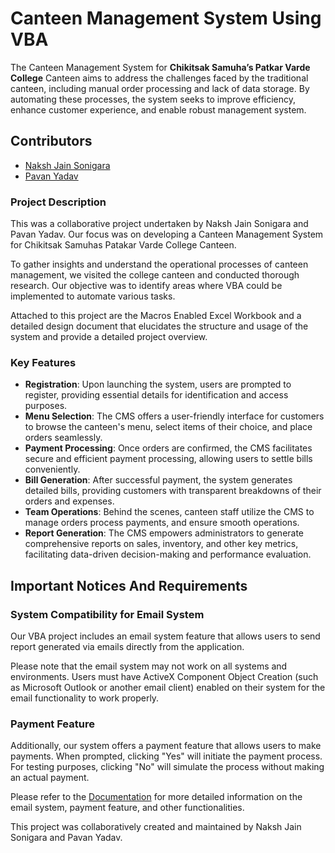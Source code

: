 
# Canteen Management System Using VBA


The Canteen Management System for **Chikitsak Samuha’s Patkar Varde College** Canteen aims to address the challenges faced by the traditional canteen, including manual order processing and lack of data storage. By automating these processes, the system seeks to improve efficiency, enhance customer experience, and enable robust management system. 
## Contributors

- [Naksh Jain Sonigara](https://www.linkedin.com/in/naksh-jain-sonigara-16a970215/)
- [Pavan Yadav](https://www.linkedin.com/in/pavan-yadav-7ab7b1287/)


 
 ### Project Description

This was a collaborative project  undertaken by Naksh Jain Sonigara and Pavan Yadav. Our focus was on developing a Canteen Management System for Chikitsak Samuhas Patakar Varde College Canteen.

To gather insights and understand the operational processes of canteen management, we visited the college canteen and conducted thorough research. Our objective was to identify areas where VBA could be implemented to automate various tasks.

Attached to this project are the Macros Enabled Excel Workbook and a detailed design document that elucidates the structure and usage of the system and provide a detailed project overview.

### Key Features
*	**Registration**: Upon launching the system, users are prompted to register, providing essential details for identification and access purposes.
*	**Menu Selection**: The CMS offers a user-friendly interface for customers to browse the canteen's menu, select items of their choice, and place orders seamlessly.
*	**Payment Processing**: Once orders are confirmed, the CMS facilitates secure and efficient payment processing, allowing users to settle bills conveniently.
*	**Bill Generation**: After successful payment, the system generates detailed bills, providing customers with transparent breakdowns of their orders and expenses.
*	**Team Operations**: Behind the scenes, canteen staff utilize the CMS to manage orders process payments, and ensure smooth operations.
*	**Report Generation**: The CMS empowers administrators to generate comprehensive reports on sales, inventory, and other key metrics, facilitating data-driven decision-making and performance evaluation.


## Important Notices And Requirements


### System Compatibility for Email System 
Our VBA project includes an email system feature that allows users to send report generated via emails directly from the application. 

Please note that the email system may not work on all systems and environments. Users must have ActiveX Component Object Creation (such as Microsoft Outlook or another email client) enabled on their system for the email functionality to work properly.

### Payment Feature
Additionally, our system offers a payment feature that allows users to make payments. When prompted, clicking "Yes" will initiate the payment process. For testing purposes, clicking "No" will simulate the process without making an actual payment.

Please refer to the [Documentation](Documentation.md) for more detailed information on the email system, payment feature, and other functionalities.


This project was collaboratively created and maintained by Naksh Jain Sonigara and Pavan Yadav.
